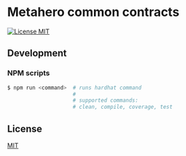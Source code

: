 # Metahero common contracts

[![License MIT][license-image]][license-url]

## Development

### NPM scripts

```bash
$ npm run <command>  # runs hardhat command
                     # 
                     # supported commands:
                     # clean, compile, coverage, test
```
## License

[MIT][license-url]

[license-image]: https://img.shields.io/badge/License-MIT-yellow.svg
[license-url]: https://github.com/metahero-io/metahero-contracts/blob/master/LICENSE